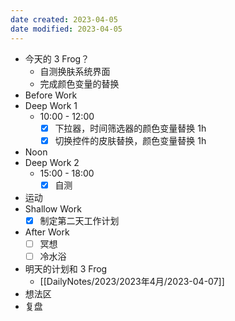 ```yaml
---
date created: 2023-04-05 
date modified: 2023-04-05
---
```

- 今天的 3 Frog？
	- 自测换肤系统界面
	- 完成颜色变量的替换
- Before Work
- Deep Work 1
	- 10:00 - 12:00
		- [x] 下拉器，时间筛选器的颜色变量替换 1h
		- [x] 切换控件的皮肤替换，颜色变量替换 1h
- Noon
- Deep Work 2
	- 15:00 - 18:00
		- [x] 自测
- 运动
- Shallow Work
	- [x] 制定第二天工作计划
- After Work
	- [ ] 冥想
	- [ ] 冷水浴
- 明天的计划和 3 Frog
	- [[DailyNotes/2023/2023年4月/2023-04-07]]
- 想法区
- 复盘
